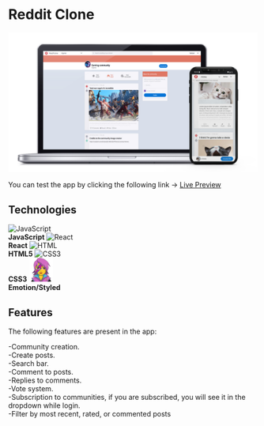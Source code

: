 # Reddit Clone

![Mockup](./src/assets/readme/Mockup_reddit_clone.jpg)

<p align="left">You can test the app by clicking the following link -> <a href="https://reddit-clone-59235.web.app//">Live Preview</a></p>

## Technologies

<tr>
    <td align="center"height="108px" width="108px">
      <img
        src="https://cdn.jsdelivr.net/gh/devicons/devicon/icons/javascript/javascript-plain.svg"
        width="48"
        height="48"
        alt="JavaScript"
      />
      <br /><strong>JavaScript</strong>
    </td>
    <td align="center"height="108px" width="108px">
      <img
        src="https://cdn.jsdelivr.net/gh/devicons/devicon/icons/react/react-original.svg"
        width="48"
        height="48"
        alt="React"
      />
      <br /><strong>React</strong>
    </td>
        <td align="center" height="108px" width="108px">
      <img
        src="https://cdn.jsdelivr.net/gh/devicons/devicon/icons/html5/html5-plain.svg"
        width="48"
        height="48"
        alt="HTML"
      />
      <br /><strong>HTML5</strong>
    </td>
        <td align="center"height="108px" width="108px">
      <img
        src="https://cdn.jsdelivr.net/gh/devicons/devicon/icons/css3/css3-plain.svg"
        width="48"
        height="48"
        alt="CSS3"
      />
      <br /><strong>CSS3</strong>
    </td>
         <td align="center"height="108px" width="108px">
      <img
        src="https://raw.githubusercontent.com/emotion-js/emotion/main/emotion.png"
        width="48"
        height="48"
        alt="Emotion"
      />
      <br /><strong>Emotion/Styled</strong>
    </td>
</tr>

## Features

The following features are present in the app:

-Community creation.<br/>
-Create posts.<br/>
-Search bar.<br/>
-Comment to posts.<br/>
-Replies to comments.<br/>
-Vote system.<br/>
-Subscription to communities, if you are subscribed, you will see it in the dropdown while login.<br/>
-Filter by most recent, rated, or commented posts<br/>
